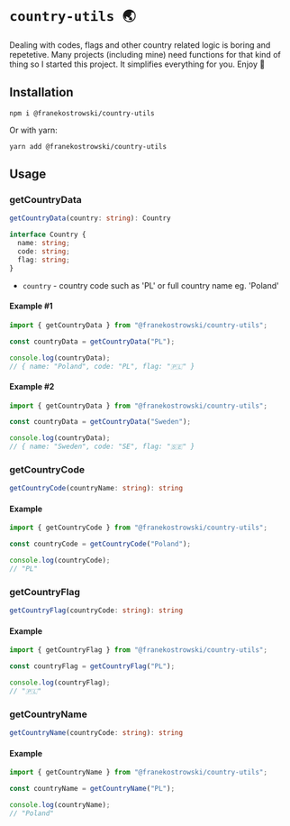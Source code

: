 # `country-utils 🌏`

Dealing with codes, flags and other country related logic is boring and repetetive. Many projects (including mine) need functions for that kind of thing so I started this project. It simplifies everything for you. Enjoy 🤗

## Installation

```
npm i @franekostrowski/country-utils
```

Or with yarn:

```
yarn add @franekostrowski/country-utils
```

## Usage

### getCountryData

```typescript
getCountryData(country: string): Country
```

```typescript
interface Country {
  name: string;
  code: string;
  flag: string;
}
```

- `country` - country code such as 'PL' or full country name eg. 'Poland'

#### Example #1

```typescript
import { getCountryData } from "@franekostrowski/country-utils";

const countryData = getCountryData("PL");

console.log(countryData);
// { name: "Poland", code: "PL", flag: "🇵🇱" }
```

#### Example #2

```typescript
import { getCountryData } from "@franekostrowski/country-utils";

const countryData = getCountryData("Sweden");

console.log(countryData);
// { name: "Sweden", code: "SE", flag: "🇸🇪" }
```

### getCountryCode

```typescript
getCountryCode(countryName: string): string
```

#### Example

```typescript
import { getCountryCode } from "@franekostrowski/country-utils";

const countryCode = getCountryCode("Poland");

console.log(countryCode);
// "PL"
```

### getCountryFlag

```typescript
getCountryFlag(countryCode: string): string
```

#### Example

```typescript
import { getCountryFlag } from "@franekostrowski/country-utils";

const countryFlag = getCountryFlag("PL");

console.log(countryFlag);
// "🇵🇱"
```

### getCountryName

```typescript
getCountryName(countryCode: string): string
```

#### Example

```typescript
import { getCountryName } from "@franekostrowski/country-utils";

const countryName = getCountryName("PL");

console.log(countryName);
// "Poland"
```
